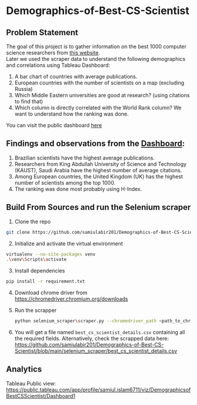 # Demographics-of-Best-CS-Scientist

## Problem Statement
The goal of this project is to gather information on the best 1000 computer science researchers from [this website](https://research.com/scientists-rankings/computer-science). </br>
Later we used the scraper data to understand the following demographics and correlations using Tableau Dashboard:

1. A bar chart of countries with average publications.
2. European countries with the number of scientists on a map (excluding Russia)
3. Which Middle Eastern universities are good at research? (using citations to find that)
4. Which column is directly correlated with the World Rank column? We want to understand how the ranking was done.

You can visit the public dashboard [here](https://public.tableau.com/app/profile/samiul.islam6711/viz/DemographicsofBestCSScientist/Dashboard1)

## Findings and observations from the [Dashboard](https://public.tableau.com/app/profile/samiul.islam6711/viz/DemographicsofBestCSScientist/Dashboard1):

1. Brazilian scientists have the highest average publications.
2. Researchers from King Abdullah University of Science and Technology (KAUST), Saudi Arabia have the highest number of average citations.
3. Among European countries, the United Kingdom (UK) has the highest number of scientists among the top 1000.
4. The ranking was done most probably using H-Index.


## Build From Sources and run the Selenium scraper 


1. Clone the repo

```bash
git clone https://github.com/samiulabir201/Demographics-of-Best-CS-Scientist
```

2. Initialize and activate the virtual environment

```bash
virtualenv --no-site-packages venv
.\venv\Scripts\activate
```

3. Install dependencies

```bash
pip install -r requirement.txt
```

4. Download chrome driver from https://chromedriver.chromium.org/downloads

5. Run the scrapper

   ```bash
   python selenium_scraper\scraper.py --chromedriver_path <path_to_chromedriver>
   ```
6. You will get a file named `best_cs_scientist_details.csv` containing all the required fields. Alternatively, check the scrapped data here: https://github.com/samiulabir201/Demographics-of-Best-CS-Scientist/blob/main/selenium_scraper/best_cs_scientist_details.csv

## Analytics   
Tableau Public view: https://public.tableau.com/app/profile/samiul.islam6711/viz/DemographicsofBestCSScientist/Dashboard1
